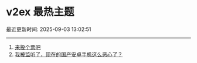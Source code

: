 # v2ex 最热主题

最近更新时间: 2025-09-03 13:02:51

--- 
1. [来投个票吧](https://www.v2ex.com/t/1156704) 
2. [我被监听了，现在的国产安卓手机这么恶心了？](https://www.v2ex.com/t/1156726) 

